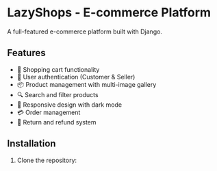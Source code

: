 # LazyShops - E-commerce Platform

A full-featured e-commerce platform built with Django.

## Features

- 🛒 Shopping cart functionality
- 👤 User authentication (Customer & Seller)
- 📦 Product management with multi-image gallery
- 🔍 Search and filter products
- 📱 Responsive design with dark mode
- 💳 Order management
- 🔄 Return and refund system

## Installation

1. Clone the repository:
